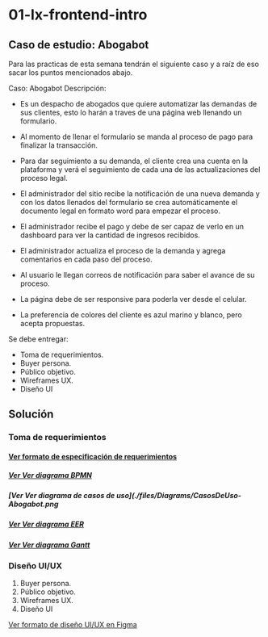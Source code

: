 # 01-lx-frontend-intro

## Caso de estudio: Abogabot

Para las practicas de esta semana tendrán el siguiente caso y a raíz de eso sacar los puntos mencionados abajo.

Caso: Abogabot Descripción:

- Es un despacho de abogados que quiere automatizar las demandas de sus clientes, esto lo harán a traves de una página web llenando un formulario.

- Al momento de llenar el formulario se manda al proceso de pago para finalizar la transacción.

- Para dar seguimiento a su demanda, el cliente crea una cuenta en la plataforma y verá el seguimiento de cada una de las actualizaciones del proceso legal.

- El administrador del sitio recibe la notificación de una nueva demanda y con los datos llenados del formulario se crea automáticamente el documento legal en formato word para empezar el proceso.

- El administrador recibe el pago y debe de ser capaz de verlo en un dashboard para ver la cantidad de ingresos recibidos.

- El administrador actualiza el proceso de la demanda y agrega comentarios en cada paso del proceso.

- Al usuario le llegan correos de notificación para saber el avance de su proceso.

- La página debe de ser responsive para poderla ver desde el celular.

- La preferencia de colores del cliente es azul marino y blanco, pero acepta propuestas.

Se debe entregar:

- Toma de requerimientos.
- Buyer persona.
- Público objetivo.
- Wireframes UX.
- Diseño UI

## Solución

### Toma de requerimientos

#### [Ver formato de especificación de requerimientos](./files/1.Requirements.pdf)

##### [Ver Ver diagrama BPMN](./files/Diagrams/BPMN-Abogabot.pdf)

##### [Ver Ver diagrama de casos de uso](./files/Diagrams/CasosDeUso-Abogabot.png

##### [Ver Ver diagrama EER](./files/Diagrams/EER-Abogabot.png)

##### [Ver Ver diagrama Gantt](./files/Diagrams/Gantt-Abogabot.pdf)

### Diseño UI/UX

1. Buyer persona.
2. Público objetivo.
3. Wireframes UX.
4. Diseño UI

[Ver formato de diseño UI/UX en Figma](https://www.figma.com/file/Mkx9auwfUkc71swFxI1GHh/Figma-Basics?node-id=0%3A286)

